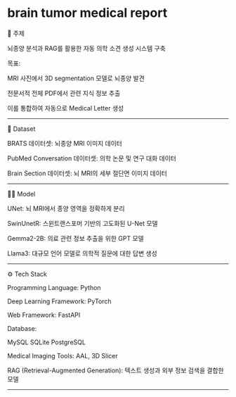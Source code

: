 # brain tumor medical report

🧠 주제

뇌종양 분석과 RAG를 활용한 자동 의학 소견 생성 시스템 구축

목표:

MRI 사진에서 3D segmentation 모델로 뇌종양 발견

전문서적 전체 PDF에서 관련 지식 정보 추출

이를 통합하여 자동으로 Medical Letter 생성

---

📂 Dataset

BRATS 데이터셋: 뇌종양 MRI 이미지 데이터

PubMed Conversation 데이터셋: 의학 논문 및 연구 대화 데이터

Brain Section 데이터셋: 뇌 MRI의 세부 절단면 이미지 데이터

---

🧑‍💻 Model

UNet: 뇌 MRI에서 종양 영역을 정확하게 분리

SwinUnetR: 스윈트랜스포머 기반의 고도화된 U-Net 모델

Gemma2-2B: 의료 관련 정보 추출을 위한 GPT 모델

Llama3: 대규모 언어 모델로 의학적 질문에 대한 답변 생성

---

⚙️ Tech Stack

Programming Language: Python

Deep Learning Framework: PyTorch

Web Framework: FastAPI

Database:

MySQL
SQLite
PostgreSQL

Medical Imaging Tools: AAL, 3D Slicer

RAG (Retrieval-Augmented Generation): 텍스트 생성과 외부 정보 검색을 결합한 모델

---
